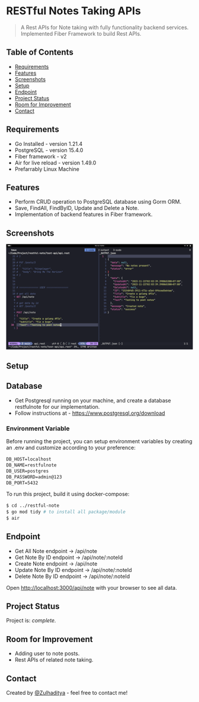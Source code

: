# RESTful Notes Taking APIs

> A Rest APIs for Note taking with fully functionality backend services.
> Implemented Fiber Framework to build Rest APIs.

## Table of Contents

- [Requirements](#requirements)
- [Features](#features)
- [Screenshots](#screenshots)
- [Setup](#setup)
- [Endpoint](#endpoint)
- [Project Status](#project-status)
- [Room for Improvement](#room-for-improvement)
- [Contact](#contact)

## Requirements

- Go Installed    	  - version 1.21.4
- PostgreSQL 		  - version 15.4.0
- Fiber framework 	  - v2
- Air for live reload - version 1.49.0
- Prefarrably Linux Machine

## Features

- Perform CRUD operation to PostgreSQL database using Gorm ORM.
- Save, FindAll, FindByID, Update and Delete a Note.
- Implementation of backend features in Fiber framework.

## Screenshots

![Example screenshot](./restful-note.png)

## Setup

## Database
- Get Postgresql running on your machine, and create a database restfulnote for our implementation.
- Follow instructions at - https://www.postgresql.org/download

### Environment Variable
Before running the project, you can setup environment variables by creating an .env and customize according to your preference:
```
DB_HOST=localhost
DB_NAME=restfulnote
DB_USER=postgres
DB_PASSWORD=admin@123
DB_PORT=5432
```

To run this project, build it using docker-compose:

```bash
$ cd ../restful-note
$ go mod tidy # to install all package/module
$ air
```

## Endpoint

- Get All Note endpoint -> /api/note
- Get Note By ID endpoint -> /api/note/:noteId
- Create Note endpoint -> /api/note
- Update Note By ID endpoint -> /api/note/:noteId
- Delete Note By ID endpoint -> /api/note/:noteId

Open [http://localhost:3000/api/note](http://localhost:3000/api/note) with your browser to see all data.

## Project Status

Project is: _complete._ <!-- / _complete_ / _no longer being worked on_. reason ? -->

## Room for Improvement

- Adding user to note posts.
- Rest APIs of related note taking.

## Contact

Created by [@Zulhaditya](https://zulhaditya.vercel.app/) - feel free to contact me!
